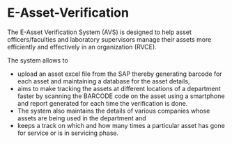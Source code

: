 # E-Asset-Verification

The E-Asset Verification System (AVS) is designed to help asset officers/faculties and laboratory
supervisors manage their assets more efficiently and effectively in an organization (RVCE). 

The system allows to 
- upload an asset excel file from the SAP thereby generating barcode for each asset and maintaining a database for the asset details, 
- aims to make tracking the assets at different locations of a department faster by scanning the
BARCODE code on the asset using a smartphone and report generated for each time the
verification is done.
- The system also maintains the details of various companies whose assets are being used in the department and 
- keeps a track on which and how many times a particular asset has gone for service or is in servicing phase.
